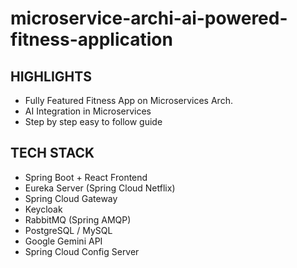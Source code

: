 # microservice-archi-ai-powered-fitness-application

## HIGHLIGHTS
- Fully Featured Fitness App on Microservices Arch.
- AI Integration in Microservices
- Step by step easy to follow guide

## TECH STACK
- Spring Boot + React Frontend
- Eureka Server (Spring Cloud Netflix)
- Spring Cloud Gateway
- Keycloak
- RabbitMQ (Spring AMQP)
- PostgreSQL / MySQL
- Google Gemini API
- Spring Cloud Config Server
